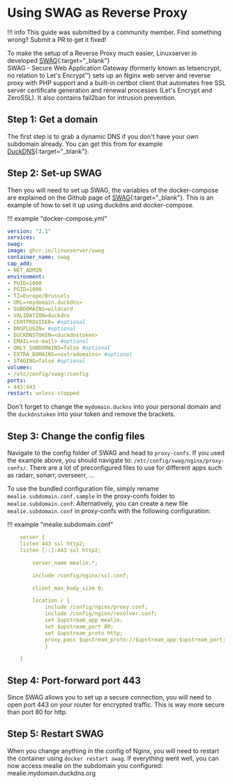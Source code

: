 # Using SWAG as Reverse Proxy

!!! info
	This guide was submitted by a community member. Find something wrong? Submit a PR to get it fixed!



To make the setup of a Reverse Proxy much easier, Linuxserver.io developed [SWAG](https://github.com/linuxserver/docker-swag){:target="_blank"}  
SWAG - Secure Web Application Gateway (formerly known as letsencrypt, no relation to Let's Encrypt™) sets up an Nginx web server and reverse proxy with PHP support and a built-in certbot client that automates free SSL server certificate generation and renewal processes (Let's Encrypt and ZeroSSL). It also contains fail2ban for intrusion prevention.

## Step 1: Get a domain

The first step is to grab a dynamic DNS if you don't have your own subdomain already. You can get this from for example [DuckDNS](https://www.duckdns.org){:target="_blank"}.

## Step 2: Set-up SWAG

Then you will need to set up SWAG, the variables of the docker-compose are explained on the Github page of [SWAG](https://github.com/linuxserver/docker-swag){:target="_blank"}.
This is an example of how to set it up using duckdns and docker-compose.

!!! example "docker-compose.yml"
```yaml
version: "2.1"
services:
swag:
image: ghcr.io/linuxserver/swag
container_name: swag
cap_add:
- NET_ADMIN
environment:
- PUID=1000
- PGID=1000
- TZ=Europe/Brussels
- URL=<mydomain.duckdns>
- SUBDOMAINS=wildcard
- VALIDATION=duckdns
- CERTPROVIDER= #optional
- DNSPLUGIN= #optional
- DUCKDNSTOKEN=<duckdnstoken>
- EMAIL=<e-mail> #optional
- ONLY_SUBDOMAINS=false #optional
- EXTRA_DOMAINS=<extradomains> #optional
- STAGING=false #optional
volumes:
- /etc/config/swag:/config
ports:
- 443:443
restart: unless-stopped

```

Don't forget to change the <code>mydomain.duckns</code> into your personal domain and the <code>duckdnstoken</code> into your token and remove the brackets.

## Step 3: Change the config files

Navigate to the config folder of SWAG and head to <code>proxy-confs</code>. If you used the example above, you should navigate to: <code>/etc/config/swag/nginx/proxy-confs/</code>.
There are a lot of preconfigured files to use for different apps such as radarr, sonarr, overseerr, ...

To use the bundled configuration file, simply rename <code>mealie.subdomain.conf.sample</code> in the proxy-confs folder to <code>mealie.subdomain.conf</code>.
Alternatively, you can create a new file <code>mealie.subdomain.conf</code> in proxy-confs with the following configuration:

!!! example "mealie.subdomain.conf"
```yaml
    server {
    listen 443 ssl http2;
    listen [::]:443 ssl http2;

    	server_name mealie.*;

    	include /config/nginx/ssl.conf;

    	client_max_body_size 0;

    	location / {
        	include /config/nginx/proxy.conf;
        	include /config/nginx/resolver.conf;
        	set $upstream_app mealie;
        	set $upstream_port 80;
        	set $upstream_proto http;
        	proxy_pass $upstream_proto://$upstream_app:$upstream_port;
    		}

	}	
```

## Step 4: Port-forward port 443

Since SWAG allows you to set up a secure connection, you will need to open port 443 on your router for encrypted traffic. This is way more secure than port 80 for http.

## Step 5: Restart SWAG

When you change anything in the config of Nginx, you will need to restart the container using <code>docker restart swag</code>.
If everything went well, you can now access mealie on the subdomain you configured: mealie.mydomain.duckdns.org
